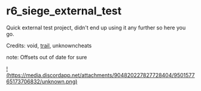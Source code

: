 # r6_siege_external_test
Quick external test project, didn't end up using it any further so here you go.

Credits: void, [trail](https://github.com/trailyy), unknowncheats

note: Offsets out of date for sure

[!(https://media.discordapp.net/attachments/904820227827728404/950157765173706832/unknown.png)](https://media.discordapp.net/attachments/904820227827728404/950157765173706832/unknown.png)
